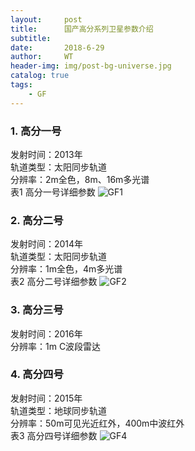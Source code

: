 ```yaml
---
layout:     post
title:      国产高分系列卫星参数介绍
subtitle:   
date:       2018-6-29
author:     WT
header-img: img/post-bg-universe.jpg
catalog: true
tags:
    - GF
---
```

### 1. 高分一号 ###

  发射时间：2013年  
  轨道类型：太阳同步轨道  
  分辨率：2m全色，8m、16m多光谱  
  表1 高分一号详细参数
  ![GF1](http://www.spatial.pro/img/W_Gf1.png)
### 2. 高分二号 ###

  发射时间：2014年  
  轨道类型：太阳同步轨道  
  分辨率：1m全色，4m多光谱  
  表2 高分二号详细参数
 ![GF2](http://www.spatial.pro/img/W_Gf2.png)
### 3. 高分三号 ###

  发射时间：2016年    
  分辨率：1m C波段雷达 
  
### 4. 高分四号 ###

  发射时间：2015年  
  轨道类型：地球同步轨道  
  分辨率：50m可见光近红外，400m中波红外  
  表3 高分四号详细参数
  ![GF4](http://www.spatial.pro/img/W_Gf4.png)
  
  
  

